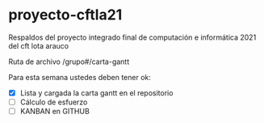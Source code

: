 # proyecto-cftla21
Respaldos del proyecto integrado final de computación e informática 2021 del cft lota arauco

Ruta de archivo /grupo#/carta-gantt

Para esta semana ustedes deben tener ok:

- [x] Lista y cargada la carta gantt en el repositorio
- [ ] Cálculo de esfuerzo
- [ ] KANBAN en GITHUB
